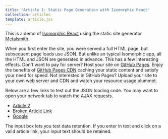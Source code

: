 ```yaml
---
title: "Article 1: Static Page Generation with Isomorphic React"
collection: articles
template: article.jsx
---
```

This is a demo of [Isomorphic React](http://bensmithett.github.io/going-isomorphic-with-react/#/) using the static site generator [Metalsmith](http://www.metalsmith.io/).

When you first enter the site, you were served a full HTML page, but subsequent page loads use JSON. But unlike an typical Isomorphic app, all the HTML and JSON are generated in advance. This has a few interesting effects. Don't want to pay for server? Host your site on [GitHub Pages](https://pages.github.com/). Enjoy the benefits of [GitHub Pages CDN](https://github.com/blog/1715-faster-more-awesome-github-pages) caching your static content and satisfy your need for speed. Not interested in GitHub Pages? Upload your site to your own web server and CDN and watch your resource usage plummet.

Below are a few links to test out the JSON loading code. You may want to open your network tab to watch the AJAX requests.
 * [Article 2](article2.html)
 * [Broken Article Link](article23.html)
 * [Google](https://www.google.com)

The input box lets you test data retention. If you enter in text and click on a valid article link, your input text should be retained.
